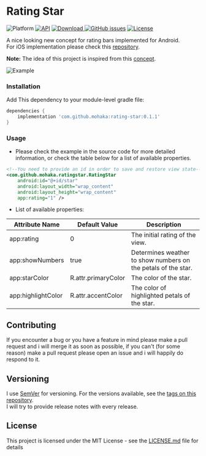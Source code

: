 # Rating Star

![Platform](https://img.shields.io/badge/platform-Androd-green.svg)
[![API](https://img.shields.io/badge/API-17%2B-brightgreen.svg?style=flat)](https://android-arsenal.com/api?level=17)
[![Download](https://api.bintray.com/packages/mohaka/maven/rating-star/images/download.svg) ](https://bintray.com/mohaka/maven/rating-star/_latestVersion)
[![GitHub issues](https://img.shields.io/github/issues-raw/mohakapt/ratingStar-android.svg)](https://github.com/mohakapt/ratingStar-android/issues)
[![License](https://img.shields.io/github/license/mohakapt/ratingStar-android.svg)](https://github.com/mohakapt/ratingStar-android)
	
A nice looking new concept for rating bars implemented for Android.<br/>
For iOS implementation please check this [repository](https://github.com/mohakapt/ratingStar-ios).<br/>

**Note:** The idea of this project is inspired from this [concept](https://www.uplabs.com/posts/rating-page).

![Example](https://raw.githubusercontent.com/mohakapt/ratingStar-android/master/images/star.gif)


### Installation
Add This dependency to your module-level gradle file:
```groovy
dependencies {
    implementation 'com.github.mohaka:rating-star:0.1.1'
}
```


### Usage

* Please check the example in the source code for more detailed information, or check the table below for a list of available properties.

```xml
<!--You need to provide an id in order to save and restore view state-->
<com.github.mohaka.ratingstar.RatingStar
    android:id="@+id/star"  
    android:layout_width="wrap_content"
    android:layout_height="wrap_content"
    app:rating="1" />
```

* List of available properties:

|Attribute Name|Default Value|Description|
|---|---|---|
|app:rating|0|The initial rating of the view.|
|app:showNumbers|true|Determines weather to show numbers on the petals of the star.|
|app:starColor|R.attr.primaryColor|The color of the star.|
|app:highlightColor|R.attr.accentColor|The color of highlighted petals of the star.| 


## Contributing

If you encounter a bug or you have a feature in mind please make a pull request and i will merge it as soon as possible, if you can't (for some reason) make a pull request please open an issue and i will happily do respond to it.


## Versioning

I use [SemVer](http://semver.org/) for versioning. For the versions available, see the [tags on this repository](https://github.com/mohakapt/ratingStar-android/tags).<br/>
I will try to provide release notes with every release.


## License

This project is licensed under the MIT License - see the [LICENSE.md](https://github.com/mohakapt/ratingStar-android/blob/master/LICENSE) file for details
